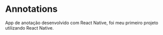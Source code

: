 # Annotations
App de anotação desenvolvido com React Native, foi meu primeiro projeto utilizando React Native.
